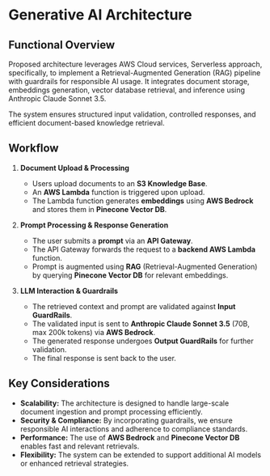 # Generative AI Architecture

## Functional Overview

Proposed architecture leverages AWS Cloud services, Serverless approach, specifically, to implement a Retrieval-Augmented Generation (RAG) pipeline with guardrails for responsible AI usage. It integrates document storage, embeddings generation, vector database retrieval, and inference using Anthropic Claude Sonnet 3.5.

The system ensures structured input validation, controlled responses, and efficient document-based knowledge retrieval.

## Workflow

1. **Document Upload & Processing**
   - Users upload documents to an **S3 Knowledge Base**.
   - An **AWS Lambda** function is triggered upon upload.
   - The Lambda function generates **embeddings** using **AWS Bedrock** and stores them in **Pinecone Vector DB**.

2. **Prompt Processing & Response Generation**
   - The user submits a **prompt** via an **API Gateway**.
   - The API Gateway forwards the request to a **backend AWS Lambda** function.
   - Prompt is augmented using **RAG** (Retrieval-Augmented Generation) by querying **Pinecone Vector DB** for relevant embeddings.

3. **LLM Interaction & Guardrails**
   - The retrieved context and prompt are validated against **Input GuardRails**.
   - The validated input is sent to **Anthropic Claude Sonnet 3.5** (70B, max 200k tokens) via **AWS Bedrock**.
   - The generated response undergoes **Output GuardRails** for further validation.
   - The final response is sent back to the user.

## Key Considerations

- **Scalability:** The architecture is designed to handle large-scale document ingestion and prompt processing efficiently.
- **Security & Compliance:** By incorporating guardrails, we ensure responsible AI interactions and adherence to compliance standards.
- **Performance:** The use of **AWS Bedrock** and **Pinecone Vector DB** enables fast and relevant retrievals.
- **Flexibility:** The system can be extended to support additional AI models or enhanced retrieval strategies.

